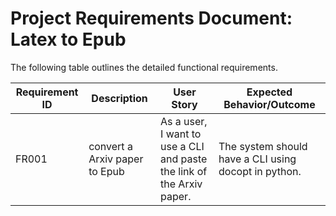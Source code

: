 # **Project Requirements Document: Latex to Epub**

The following table outlines the detailed functional requirements.

| Requirement ID | Description               | User Story                                                                                       | Expected Behavior/Outcome                                                                                                     |
|-----------------|---------------------------|--------------------------------------------------------------------------------------------------|-----------------------------------------------------------------------------------------------------------------------------|
| FR001          |  convert a Arxiv paper to Epub  | As a user, I want to use a CLI and paste the link of the Arxiv paper.              | The system should have a CLI using docopt in python. |